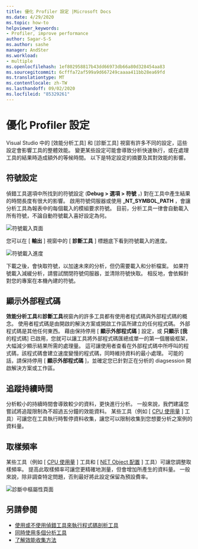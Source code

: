```yaml
---
title: 優化 Profiler 設定 |Microsoft Docs
ms.date: 4/29/2020
ms.topic: how-to
helpviewer_keywords:
- Profiler, improve performance
author: Sagar-S-S
ms.author: sashe
manager: AndSter
ms.workload:
- multiple
ms.openlocfilehash: 1ef802958817b43dd66973db66a80d328454aa83
ms.sourcegitcommit: 6cfffa72af599a9d667249caaaa411bb28ea69fd
ms.translationtype: MT
ms.contentlocale: zh-TW
ms.lasthandoff: 09/02/2020
ms.locfileid: "85329261"
---
```

# <a name="optimizing-profiler-settings"></a>優化 Profiler 設定

Visual Studio 中的 [效能分析工具] 和 [診斷工具] 視窗有許多不同的設定，這些設定會影響工具的整體效能。 變更某些設定可能會導致分析快速執行，或在處理工具的結果時造成額外的等候時間。 以下是特定設定的摘要及其對效能的影響。

## <a name="symbol-settings"></a>符號設定

偵錯工具選項中所找到的符號設定 (**Debug > 選項 > 符號** ，) 對在工具中產生結果的時間長度有很大的影響。 啟用符號伺服器或使用 **_NT_SYMBOL_PATH** ，會讓分析工具為報表中的每個載入的模組要求符號。 目前，分析工具一律會自動載入所有符號，不論自動符號載入喜好設定為何。

![符號載入頁面](../profiling/media/symbolloading.png "符號載入")

您可以在 [ **輸出** ] 視窗中的 [ **診斷工具** ] 標題底下看到符號載入的進度。

![符號載入進度](../profiling/media/symbolloadingprogress.png "符號載入進度")

下載之後，會快取符號，以加速未來的分析，但仍需要載入和分析檔案。 如果符號載入減緩分析，請嘗試關閉符號伺服器，並清除符號快取。 相反地，會依賴針對您的專案在本機內建的符號。

## <a name="show-external-code"></a>顯示外部程式碼

**效能分析工具**和**診斷工具**視窗內的許多工具都有使用者程式碼與外部程式碼的概念。 使用者程式碼是由開啟的解決方案或開啟工作區所建立的任何程式碼。 外部程式碼是其他任何東西。 藉由保持停用 [ **顯示外部程式碼** ] 設定，或 **只顯示 [我** 的程式碼] 已啟用，您就可以讓工具將外部程式碼匯總成單一的第一個層級框架，大幅減少顯示結果所需的處理量。 這可讓使用者查看在外部程式碼中所呼叫的程式碼，該程式碼會建立速度變慢的程式碼，同時維持資料的最小處理。 可能的話，請保持停用 [ **顯示外部程式碼** ]，並確定您已針對正在分析的 diagsession 開啟解決方案或工作區。

## <a name="trace-duration"></a>追蹤持續時間

分析較小的持續時間會導致較少的資料，更快進行分析。 一般來說，我們建議您嘗試將追蹤限制為不超過五分鐘的效能資料。 某些工具（例如 [ [CPU 使用量](../profiling/cpu-usage.md) ] 工具）可讓您在工具執行時暫停資料收集，讓您可以限制收集到您想要分析之案例的資料量。

## <a name="sampling-frequency"></a>取樣頻率

某些工具（例如 [ [CPU 使用量](../profiling/cpu-usage.md) ] 工具和 [ [NET Object 配置](../profiling/dotnet-alloc-tool.md) ] 工具）可讓您調整取樣頻率。 提高此取樣頻率可讓您更精確地測量，但會增加所產生的資料量。 一般來說，除非調查特定問題，否則最好將此設定保留為預設費率。

![診斷中樞屬性頁面](../profiling/media/diaghubpropertiespage.png "診斷中樞屬性頁面")

## <a name="see-also"></a>另請參閱

- [使用或不使用偵錯工具來執行程式碼剖析工具](../profiling/running-profiling-tools-with-or-without-the-debugger.md)
- [同時使用多個分析工具](../profiling/use-multiple-profiler-tools-simultaneously.md)
- [了解效能收集方法](../profiling/understanding-performance-collection-methods-perf-profiler.md)
